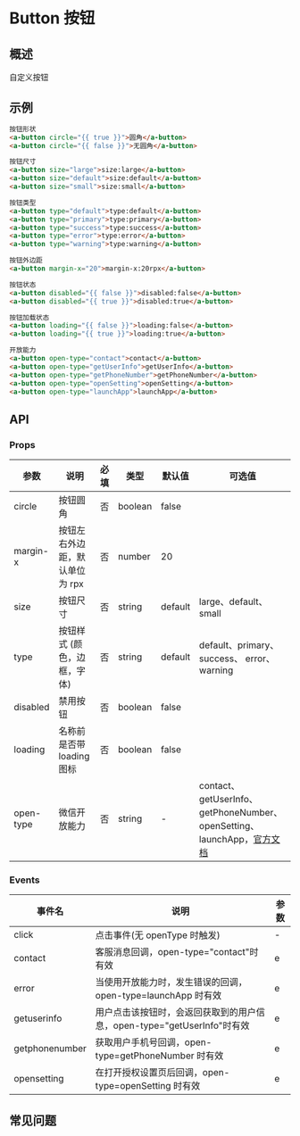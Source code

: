 # Button 按钮

## 概述

自定义按钮

## 示例

```html
按钮形状
<a-button circle="{{ true }}">圆角</a-button>
<a-button circle="{{ false }}">无圆角</a-button>

按钮尺寸
<a-button size="large">size:large</a-button>
<a-button size="default">size:default</a-button>
<a-button size="small">size:small</a-button>

按钮类型
<a-button type="default">type:default</a-button>
<a-button type="primary">type:primary</a-button>
<a-button type="success">type:success</a-button>
<a-button type="error">type:error</a-button>
<a-button type="warning">type:warning</a-button>

按钮外边距
<a-button margin-x="20">margin-x:20rpx</a-button>

按钮状态
<a-button disabled="{{ false }}">disabled:false</a-button>
<a-button disabled="{{ true }}">disabled:true</a-button>

按钮加载状态
<a-button loading="{{ false }}">loading:false</a-button>
<a-button loading="{{ true }}">loading:true</a-button>

开放能力
<a-button open-type="contact">contact</a-button>
<a-button open-type="getUserInfo">getUserInfo</a-button>
<a-button open-type="getPhoneNumber">getPhoneNumber</a-button>
<a-button open-type="openSetting">openSetting</a-button>
<a-button open-type="launchApp">launchApp</a-button>
```

## API

### Props

| 参数      | 说明                           | 必填 | 类型    | 默认值  | 可选值                                                                                                                                           |
| --------- | ------------------------------ | ---- | ------- | ------- | ------------------------------------------------------------------------------------------------------------------------------------------------ |
| circle    | 按钮圆角                       | 否   | boolean | false   |
| margin-x  | 按钮左右外边距，默认单位为 rpx | 否   | number  | 20      |
| size      | 按钮尺寸                       | 否   | string  | default | large、default、small                                                                                                                            |
| type      | 按钮样式 (颜色，边框，字体)    | 否   | string  | default | default、primary、success、 error、warning                                                                                                       |
| disabled  | 禁用按钮                       | 否   | boolean | false   |
| loading   | 名称前是否带 loading 图标      | 否   | boolean | false   |
| open-type | 微信开放能力                   | 否   | string  | -       | contact、getUserInfo、getPhoneNumber、openSetting、launchApp，[官方文档](https://developers.weixin.qq.com/miniprogram/dev/component/button.html) |

### Events

| 事件名         | 说明                                                                    | 参数 |
| -------------- | ----------------------------------------------------------------------- | ---- |
| click          | 点击事件(无 openType 时触发)                                            | -    |
| contact        | 客服消息回调，open-type="contact"时有效                                 | e    |
| error          | 当使用开放能力时，发生错误的回调，open-type=launchApp 时有效            | e    |
| getuserinfo    | 用户点击该按钮时，会返回获取到的用户信息，open-type="getUserInfo"时有效 | e    |
| getphonenumber | 获取用户手机号回调，open-type=getPhoneNumber 时有效                     | e    |
| opensetting    | 在打开授权设置页后回调，open-type=openSetting 时有效                    | e    |

## 常见问题
